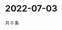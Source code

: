# 2022-07-03

共 0 条

<!-- BEGIN WEIBO -->
<!-- 最后更新时间 Sun Jul 03 2022 14:18:38 GMT+0800 (China Standard Time) -->

<!-- END WEIBO -->
